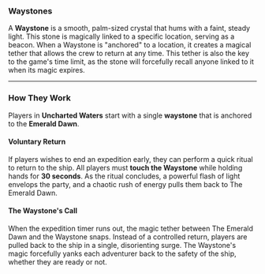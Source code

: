 ### Waystones

A **Waystone** is a smooth, palm-sized crystal that hums with a faint, steady light. This stone is magically linked to a specific location, serving as a beacon. When a Waystone is "anchored" to a location, it creates a magical tether that allows the crew to return at any time. This tether is also the key to the game's time limit, as the stone will forcefully recall anyone linked to it when its magic expires.

---
### How They Work
Players in **Uncharted Waters** start with a single **waystone** that is anchored to the **Emerald Dawn**.

#### Voluntary Return

If players wishes to end an expedition early, they can perform a quick ritual to return to the ship. All players must **touch the Waystone** while holding hands for **30 seconds**. As the ritual concludes, a powerful flash of light envelops the party, and a chaotic rush of energy pulls them back to The Emerald Dawn.

#### The Waystone's Call

When the expedition timer runs out, the magic tether between The Emerald Dawn and the Waystone snaps. Instead of a controlled return, players are pulled back to the ship in a single, disorienting surge. The Waystone's magic forcefully yanks each adventurer back to the safety of the ship, whether they are ready or not.